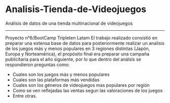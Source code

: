 # Analisis-Tienda-de-Videojuegos
Análisis de datos de una tienda multinacional de videojuegos

---

Proyecto n°6/BootCamp Tripleten Latam
El trabajo realizado consistió en preparar una extensa base de datos para posteriormente realizar un analisis de los juegos más y menos populares en 3 regiones distintas (Japón, Europa y Norteamérica), el propósito final era preparar una campaña publicitaria para el año siguiente, por lo que dentro del análsis se respondieron preguntas como: 
 - Cuales son los juegos más y menos populares
 - Cuales son las plataformas más vendidas
 - Cuales son los géneros de videojuegos mas populares por región
 - Como se ven reflejadas las ventas segun las valoraciones de los juegos
 - Entre otras. 
